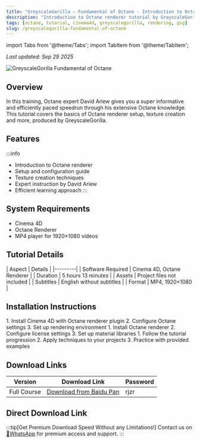```yaml
---
title: "GreyscaleGorilla – Fundamental of Octane - Introduction to Octane Renderer Tutorial"
description: "Introduction to Octane renderer tutorial by GreyscaleGorilla, covering setup, texture creation and more, taught by Octane expert David Ariew."
tags: [octane, tutorial, cinema4d, greyscalegorilla, rendering, gsg]
slug: /greyscalegorilla-fundamental-of-octane
---
```


import Tabs from '@theme/Tabs';
import TabItem from '@theme/TabItem';

_Last updated: Sep 29 2025_

![GreyscaleGorilla Fundamental of Octane](https://www.gfxcamp.com/wp-content/uploads/2025/09/GreyscaleGorilla-Fundamental-of-Octane.jpg)

## Overview

In this training, Octane expert David Ariew gives you a super informative and efficiently paced speedrun through his extensive Octane knowledge. This tutorial covers the basics of Octane renderer setup, texture creation and more, produced by GreyscaleGorilla.

## Features

:::info
- Introduction to Octane renderer
- Setup and configuration guide
- Texture creation techniques
- Expert instruction by David Ariew
- Efficient learning approach
:::

## System Requirements

- Cinema 4D
- Octane Renderer
- MP4 player for 1920×1080 videos

## Tutorial Details

| Aspect | Details |
|---------|
| Software Required | Cinema 4D, Octane Renderer |
| Duration | 5 hours 13 minutes |
| Assets | Project files not included |
| Subtitles | English without subtitles |
| Format | MP4, 1920×1080 |

## Installation Instructions

<Tabs>
<TabItem value="cinema4d" label="Cinema 4D Setup">
1. Install Cinema 4D with Octane renderer plugin
2. Configure Octane settings
3. Set up rendering environment
</TabItem>
<TabItem value="octane" label="Octane Setup">
1. Install Octane renderer
2. Configure license settings
3. Set up material libraries
</TabItem>
<TabItem value="workflow" label="Workflow">
1. Follow the tutorial progression
2. Apply techniques to your projects
3. Practice with provided examples
</TabItem>
</Tabs>

## Download Links

| Version | Download Link | Password |
|---------|---------------|----------|
| Full Course | [Download from Baidu Pan](https://pan.baidu.com/s/1lfY0i56RS75-hB2SCfIc6A?pwd=rjzr) | rjzr |

## Direct Download Link
:::tip[Get Premium Download Speed Without any Limitations!]
Contact us on [💬WhatsApp](https://wa.me/+8613237610083) for premium  access and support.
:::